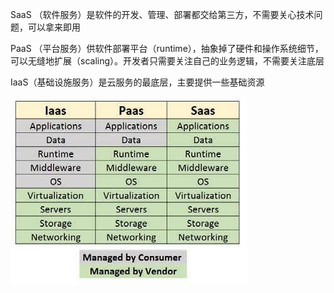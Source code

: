 SaaS （软件服务）是软件的开发、管理、部署都交给第三方，不需要关心技术问题，可以拿来即用

PaaS （平台服务）供软件部署平台（runtime），抽象掉了硬件和操作系统细节，可以无缝地扩展（scaling）。开发者只需要关注自己的业务逻辑，不需要关注底层

IaaS（基础设施服务）是云服务的最底层，主要提供一些基础资源

![img](4-Iaas-PaaS-SaaS.assets/bg2019081706.jpg)
